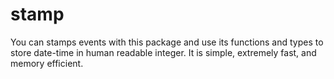 # stamp
You can stamps events with this package and use its functions and types to store date-time in human readable integer. It is simple, extremely fast, and memory efficient.
